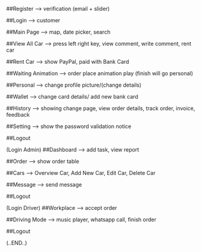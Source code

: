 ##Register
--> verification (email + slider)

##Login
--> customer

##Main Page
--> map, date picker, search

##View All Car
--> press left right key, view comment, write comment, rent car

##Rent Car
-->  show PayPal, paid with Bank Card

##Waiting Animation
--> order place animation play (finish will go personal)

##Personal
--> change profile picture/(change details)

##Wallet
--> change card details/ add new bank card

##History
--> showing change page, view order details, track order, invoice, feedback

##Setting
--> show the password validation notice

##Logout

(Login Admin)
##Dashboard
--> add task, view report

##Order
--> show order table

##Cars
--> Overview Car, Add New Car, Edit Car, Delete Car

##Message
--> send message

##Logout

(Login Driver)
##Workplace
--> accept order

##Driving Mode
--> music player, whatsapp call, finish order

##Logout

(..END..)
